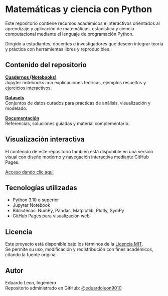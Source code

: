 # Matemáticas y ciencia con Python

Este repositorio contiene recursos académicos e interactivos orientados al aprendizaje y aplicación de matemáticas, estadística y ciencia computacional mediante el lenguaje de programación Python.

Dirigido a estudiantes, docentes e investigadores que deseen integrar teoría y práctica con herramientas libres y reproducibles.

## Contenido del repositorio

**[Cuadernos (Notebooks)](https://github.com/eduardoleon9010/matematicas/tree/main/cuadernos(Notebooks))**  
Jupyter notebooks con explicaciones teóricas, ejemplos resueltos y ejercicios interactivos.

**[Datasets](https://github.com/eduardoleon9010/matematicas/tree/main/Conjuntos_de_datos)**  
Conjuntos de datos curados para prácticas de análisis, visualización y modelado.

**[Documentación](https://github.com/eduardoleon9010/matematicas_y_ciencia/blob/main/documentacion/soluciones.md)**  
Referencias, soluciones guiadas y material complementario.

## Visualización interactiva

El contenido de este repositorio también está disponible en una versión visual con diseño moderno y navegación interactiva mediante GitHub Pages.

[Acceso dando clic aqui](https://eduardoleon9010.github.io/python_en_accion/)

## Tecnologías utilizadas

- Python 3.10 o superior  
- Jupyter Notebook  
- Bibliotecas: NumPy, Pandas, Matplotlib, Plotly, SymPy  
- GitHub Pages para visualización web  

## Licencia

Este proyecto está disponible bajo los términos de la [Licencia MIT](https://github.com/eduardoleon9010/matematicas/blob/main/Licencia_MIT.md).  
Se permite su uso, modificación y redistribución con fines académicos, citando la fuente original.

## Autor

Eduardo Leon, Ingeniero  
Repositorio administrado en GitHub: [@eduardoleon9010](https://github.com/eduardoleon9010)

